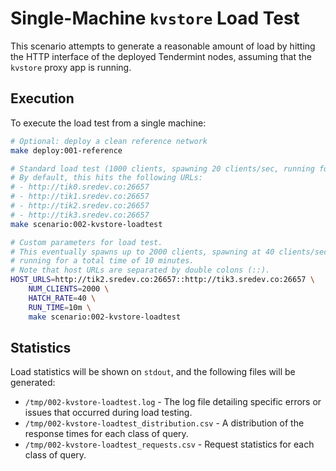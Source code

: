 # Single-Machine `kvstore` Load Test

This scenario attempts to generate a reasonable amount of load by hitting the
HTTP interface of the deployed Tendermint nodes, assuming that the `kvstore`
proxy app is running.

## Execution
To execute the load test from a single machine:

```bash
# Optional: deploy a clean reference network
make deploy:001-reference

# Standard load test (1000 clients, spawning 20 clients/sec, running for 60s)
# By default, this hits the following URLs:
# - http://tik0.sredev.co:26657
# - http://tik1.sredev.co:26657
# - http://tik2.sredev.co:26657
# - http://tik3.sredev.co:26657
make scenario:002-kvstore-loadtest

# Custom parameters for load test.
# This eventually spawns up to 2000 clients, spawning at 40 clients/sec,
# running for a total time of 10 minutes.
# Note that host URLs are separated by double colons (::).
HOST_URLS=http://tik2.sredev.co:26657::http://tik3.sredev.co:26657 \
    NUM_CLIENTS=2000 \
    HATCH_RATE=40 \
    RUN_TIME=10m \
    make scenario:002-kvstore-loadtest
```

## Statistics
Load statistics will be shown on `stdout`, and the following files will be
generated:

* `/tmp/002-kvstore-loadtest.log` - The log file detailing specific errors or
  issues that occurred during load testing.
* `/tmp/002-kvstore-loadtest_distribution.csv` - A distribution of the response
  times for each class of query.
* `/tmp/002-kvstore-loadtest_requests.csv` - Request statistics for each class
  of query.
